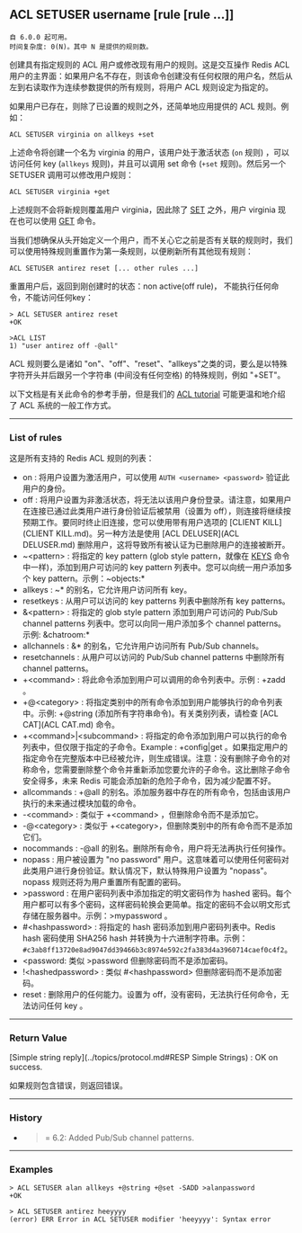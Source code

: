 ## ACL SETUSER username [rule [rule ...]]

    自 6.0.0 起可用。
    时间复杂度: 0(N)。其中 N 是提供的规则数。

创建具有指定规则的 ACL 用户或修改现有用户的规则。这是交互操作 Redis ACL 用户的主界面：如果用户名不存在，则该命令创建没有任何权限的用户名，然后从左到右读取作为连续参数提供的所有规则，将用户 ACL 规则设定为指定的。

如果用户已存在，则除了已设置的规则之外，还简单地应用提供的 ACL 规则。例如：

```
ACL SETUSER virginia on allkeys +set
```

上述命令将创建一个名为 virginia 的用户，该用户处于激活状态 (`on` 规则) ，可以访问任何 key (`allkeys` 规则)，并且可以调用 set 命令 (`+set` 规则)。然后另一个 SETUSER 调用可以修改用户规则：

```
ACL SETUSER virginia +get
```

上述规则不会将新规则覆盖用户 virginia，因此除了 [SET](SET.md) 之外，用户 virginia 现在也可以使用 [GET](GET.md) 命令。

当我们想确保从头开始定义一个用户，而不关心它之前是否有关联的规则时，我们可以使用特殊规则重置作为第一条规则，以便刷新所有其他现有规则：

```
ACL SETUSER antirez reset [... other rules ...]
```

重置用户后，返回到刚创建时的状态：non active(off rule)， 不能执行任何命令，不能访问任何key：

```
> ACL SETUSER antirez reset
+OK

>ACL LIST
1) "user antirez off -@all"
```

ACL 规则要么是诸如 "on"、"off"、"reset"、"allkeys"之类的词，要么是以特殊字符开头并后跟另一个字符串 (中间没有任何空格) 的特殊规则，例如 "+SET"。

以下文档是有关此命令的参考手册，但是我们的 [ACL tutorial](../topics/ACL.md) 可能更温和地介绍了 ACL 系统的一般工作方式。

---

### List of rules

这是所有支持的 Redis ACL 规则的列表：

- on : 将用户设置为激活用户，可以使用 `AUTH <username> <password>` 验证此用户的身份。
- off : 将用户设置为非激活状态，将无法以该用户身份登录。请注意，如果用户在连接已通过此类用户进行身份验证后被禁用（设置为 off），则连接将继续按预期工作。要同时终止旧连接，您可以使用带有用户选项的 [CLIENT KILL](CLIENT KILL.md)。另一种方法是使用 [ACL DELUSER](ACL DELUSER.md) 删除用户，这将导致所有被认证为已删除用户的连接被断开。
- ~&lt;pattern&gt; : 将指定的 key pattern (glob style pattern，就像在 [KEYS](KEYS.md) 命令中一样)，添加到用户可访问的 key pattern 列表中。您可以向统一用户添加多个 key pattern。示例：~objects:*
- allkeys : ~* 的别名，它允许用户访问所有 key。
- resetkeys : 从用户可以访问的 key patterns 列表中删除所有 key patterns。
- &&lt;pattern&gt; : 将指定的 glob style pattern 添加到用户可访问的 Pub/Sub channel patterns 列表中。您可以向同一用户添加多个 channel patterns。示例: &chatroom:*
- allchannels : &* 的别名，它允许用户访问所有 Pub/Sub channels。
- resetchannels : 从用户可以访问的 Pub/Sub channel patterns 中删除所有 channel patterns。
- +&lt;command&gt; : 将此命令添加到用户可以调用的命令列表中。示例 : +zadd 。
- +@&lt;category&gt; : 将指定类别中的所有命令添加到用户能够执行的命令列表中。示例: +@string (添加所有字符串命令)。有关类别列表，请检查 [ACL CAT](ACL CAT.md) 命令。
- +&lt;command&gt;|&lt;subcommand&gt; : 将指定的命令添加到用户可以执行的命令列表中，但仅限于指定的子命令。Example : +config|get 。如果指定用户的指定命令在完整版本中已经被允许，则生成错误。注意：没有删除子命令的对称命令，您需要删除整个命令并重新添加您要允许的子命令。这比删除子命令安全得多，未来 Redis 可能会添加新的危险子命令，因为减少配置不好。
- allcommands : +@all 的别名。添加服务器中存在的所有命令，包括由该用户执行的未来通过模块加载的命令。
- -&lt;command&gt; : 类似于 +&lt;command&gt; ，但删除命令而不是添加它。
- -@&lt;category&gt; : 类似于 +&lt;category&gt;，但删除类别中的所有命令而不是添加它们。
- nocommands : -@all 的别名。删除所有命令，用户将无法再执行任何操作。
- nopass : 用户被设置为 "no password" 用户。这意味着可以使用任何密码对此类用户进行身份验证。默认情况下，默认特殊用户设置为 "nopass"。nopass 规则还将为用户重置所有配置的密码。
- &gt;password : 在用户密码列表中添加指定的明文密码作为 hashed 密码。每个用户都可以有多个密码，这样密码轮换会更简单。指定的密码不会以明文形式存储在服务器中。示例：&gt;mypassword 。
- \#&lt;hashpassword&gt; : 将指定的 hash 密码添加到用户密码列表中。Redis hash 密码使用 SHA256 hash 并转换为十六进制字符串。示例：`#c3ab8ff13720e8ad9047dd39466b3c8974e592c2fa383d4a3960714caef0c4f2`。
- &lt;password: 类似 &gt;password 但删除密码而不是添加密码。
- !&lt;hashedpassword&gt; : 类似 \#&lt;hashpassword&gt; 但删除密码而不是添加密码。
- reset : 删除用户的任何能力。设置为 off，没有密码，无法执行任何命令，无法访问任何 key 。

---

### Return Value

[Simple string reply](../topics/protocol.md#RESP Simple Strings) : OK on success.

如果规则包含错误，则返回错误。

---

### History

- >= 6.2: Added Pub/Sub channel patterns.

---

### Examples

```
> ACL SETUSER alan allkeys +@string +@set -SADD >alanpassword
+OK

> ACL SETUSER antirez heeyyyy
(error) ERR Error in ACL SETUSER modifier 'heeyyyy': Syntax error
```